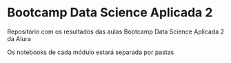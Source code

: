 # Bootcamp Data Science Aplicada 2

Repositório com os resultados das aulas Bootcamp Data Science Aplicada 2 da Alura

Os notebooks de cada módulo estará separada por pastas

